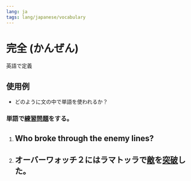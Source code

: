 ```yaml
---
lang: ja
tags: lang/japanese/vocabulary
---
```

# 完全 (かんぜん)
英語で定義
## 使用例
- どのように文の中で単語を使われるか？

### 単語で[練習問題](練習問題.md)をする。
1. Who broke through the enemy lines?
	-
2. オーバーワォッチ２にはラマトッラで[敵](敵.md)を[突破](突破.md)した。
	-
